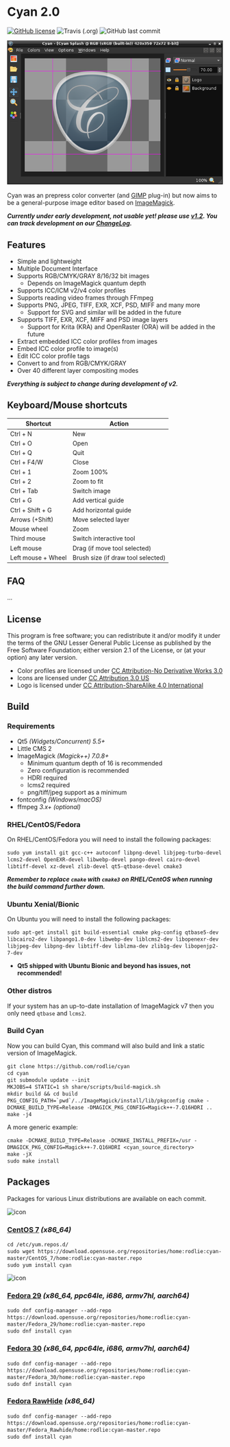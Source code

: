 # Cyan 2.0

[![GitHub license](https://img.shields.io/github/license/rodlie/cyan)](https://github.com/rodlie/cyan/blob/master/COPYING)
![Travis (.org)](https://img.shields.io/travis/rodlie/cyan)
![GitHub last commit](https://img.shields.io/github/last-commit/rodlie/cyan)

![screenshot](docs/images/screenshot.png)

Cyan was an prepress color converter (and [GIMP](https://gimp.org) plug-in) but now aims to be a general-purpose image editor based on [ImageMagick](https://imagemagick.org).

***Currently under early development, not usable yet! please use [v1.2](https://github.com/rodlie/cyan/tree/1.2). You can track development on our [ChangeLog](https://cyan.fxarena.net/ChangeLog).***

## Features

* Simple and lightweight
* Multiple Document Interface
* Supports RGB/CMYK/GRAY 8/16/32 bit images
  * Depends on ImageMagick quantum depth
* Supports ICC/ICM v2/v4 color profiles
* Supports reading video frames through FFmpeg
* Supports PNG, JPEG, TIFF, EXR, XCF, PSD, MIFF and many more
  * Support for SVG and similar will be added in the future
* Supports TIFF, EXR, XCF, MIFF and PSD image layers
  * Support for Krita (KRA) and OpenRaster (ORA) will be added in the future
* Extract embedded ICC color profiles from images
* Embed ICC color profile to image(s)
* Edit ICC color profile tags
* Convert to and from RGB/CMYK/GRAY
* Over 40 different layer compositing modes

***Everything is subject to change during development of v2.***

## Keyboard/Mouse shortcuts

| Shortcut           | Action                             |
| ------------------ | ---------------------------------- |
| Ctrl + N           | New                                |
| Ctrl + O           | Open                               |
| Ctrl + Q           | Quit                               |
| Ctrl + F4/W        | Close                              |
| Ctrl + 1           | Zoom 100%                          |
| Ctrl + 2           | Zoom to fit                        |
| Ctrl + Tab         | Switch image                       |
| Ctrl + G           | Add vertical guide                 |
| Ctrl + Shift + G   | Add horizontal guide               |
| Arrows (+Shift)    | Move selected layer                |
| Mouse wheel        | Zoom                               |
| Third mouse        | Switch interactive tool            |
| Left mouse         | Drag (if move tool selected)       |
| Left mouse + Wheel | Brush size (if draw tool selected) |

## FAQ

...

## License

This program is free software; you can redistribute it and/or modify it under the terms of the GNU Lesser General Public License as published by the Free Software Foundation; either version 2.1 of the License, or (at your option) any later version.

* Color profiles are licensed under [CC Attribution-No Derivative Works 3.0](https://creativecommons.org/licenses/by-nd/3.0/)
* Icons are licensed under [CC Attribution 3.0 US](http://creativecommons.org/licenses/by/3.0/us/)
* Logo is licensed under [CC Attribution-ShareAlike 4.0 International](http://creativecommons.org/licenses/by-sa/4.0/)

## Build

### Requirements

 * Qt5 *(Widgets/Concurrent) 5.5+*
 * Little CMS 2
 * ImageMagick *(Magick++) 7.0.8+*
   * Minimum quantum depth of 16 is recommended
   * Zero configuration is recommended
   * HDRI required
   * lcms2 required
   * png/tiff/jpeg support as a minimum
 * fontconfig *(Windows/macOS)*
 * ffmpeg *3.x+ (optional)*

### RHEL/CentOS/Fedora

On RHEL/CentOS/Fedora you will need to install the following packages:

```
sudo yum install git gcc-c++ autoconf libpng-devel libjpeg-turbo-devel lcms2-devel OpenEXR-devel libwebp-devel pango-devel cairo-devel libtiff-devel xz-devel zlib-devel qt5-qtbase-devel cmake3
```

***Remember to replace ``cmake`` with ``cmake3`` on RHEL/CentOS when running the build command further down.***

### Ubuntu Xenial/Bionic

On Ubuntu you will need to install the following packages:

```
sudo apt-get install git build-essential cmake pkg-config qtbase5-dev libcairo2-dev libpango1.0-dev libwebp-dev liblcms2-dev libopenexr-dev libjpeg-dev libpng-dev libtiff-dev liblzma-dev zlib1g-dev libopenjp2-7-dev
```

* **Qt5 shipped with Ubuntu Bionic and beyond has issues, not recommended!**

### Other distros

If your system has an up-to-date installation of ImageMagick v7 then you only need ``qtbase`` and  ``lcms2``.

### Build Cyan

Now you can build Cyan, this command will also build and link a static version of ImageMagick.
```
git clone https://github.com/rodlie/cyan
cd cyan
git submodule update --init
MKJOBS=4 STATIC=1 sh share/scripts/build-magick.sh
mkdir build && cd build
PKG_CONFIG_PATH=`pwd`/../ImageMagick/install/lib/pkgconfig cmake -DCMAKE_BUILD_TYPE=Release -DMAGICK_PKG_CONFIG=Magick++-7.Q16HDRI ..
make -j4
```

A more generic example:

```
cmake -DCMAKE_BUILD_TYPE=Release -DCMAKE_INSTALL_PREFIX=/usr -DMAGICK_PKG_CONFIG=Magick++-7.Q16HDRI <cyan_source_directory>
make -jX
sudo make install
```

## Packages

Packages for various Linux distributions are available on each commit.

![icon](https://software.opensuse.org/assets/download/centos-d3ecd22f69e867776122b371345d8ffe3e1419ed67aacbaba6f759f0ac38b982.png)

### [CentOS 7](https://build.opensuse.org/package/binaries/home:rodlie:cyan-master/cyan/CentOS_7) *(x86_64)*

```
cd /etc/yum.repos.d/
sudo wget https://download.opensuse.org/repositories/home:rodlie:cyan-master/CentOS_7/home:rodlie:cyan-master.repo
sudo yum install cyan
```
![icon](https://software.opensuse.org/assets/download/fedora-e0120aaf2511d62ab5ef03690db25e039a362712f21ef43680865a10fb933903.png)

### [Fedora 29](https://build.opensuse.org/package/binaries/home:rodlie:cyan-master/cyan/Fedora_29) *(x86_64, ppc64le, i686, armv7hl, aarch64)*

```
sudo dnf config-manager --add-repo https://download.opensuse.org/repositories/home:rodlie:cyan-master/Fedora_29/home:rodlie:cyan-master.repo
sudo dnf install cyan
```

### [Fedora 30](https://build.opensuse.org/package/binaries/home:rodlie:cyan-master/cyan/Fedora_30) *(x86_64, ppc64le, i686, armv7hl, aarch64)*

```
sudo dnf config-manager --add-repo https://download.opensuse.org/repositories/home:rodlie:cyan-master/Fedora_30/home:rodlie:cyan-master.repo
sudo dnf install cyan
```

### [Fedora RawHide](https://build.opensuse.org/package/binaries/home:rodlie:cyan-master/cyan/Fedora_Rawhide) *(x86_64)*

```
sudo dnf config-manager --add-repo https://download.opensuse.org/repositories/home:rodlie:cyan-master/Fedora_Rawhide/home:rodlie:cyan-master.repo
sudo dnf install cyan
```

